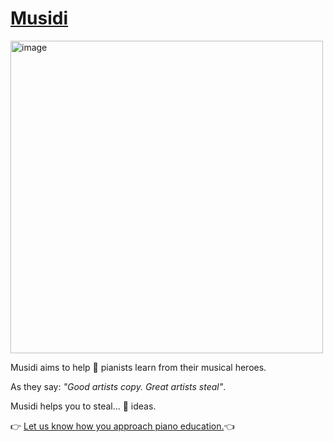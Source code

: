 # [Musidi](https://www.musidi.org)

<img width="500" alt="image" src="https://github.com/musidi-org/.github/assets/39476147/edf9ea4e-3186-4698-abc0-ad833ee2bde1">


Musidi aims to help 🎹 pianists learn from their musical heroes.

As they say: *"Good artists copy. Great artists steal"*.

Musidi helps you to steal... 🤔 ideas.

👉 [Let us know how you approach piano education.](https://docs.google.com/forms/d/e/1FAIpQLSfsEZFfe8dqn-RvNYQ147uPs1nXgWu1tD5-lyAYzekvzgmRFg/viewform?usp=sf_link)👈

